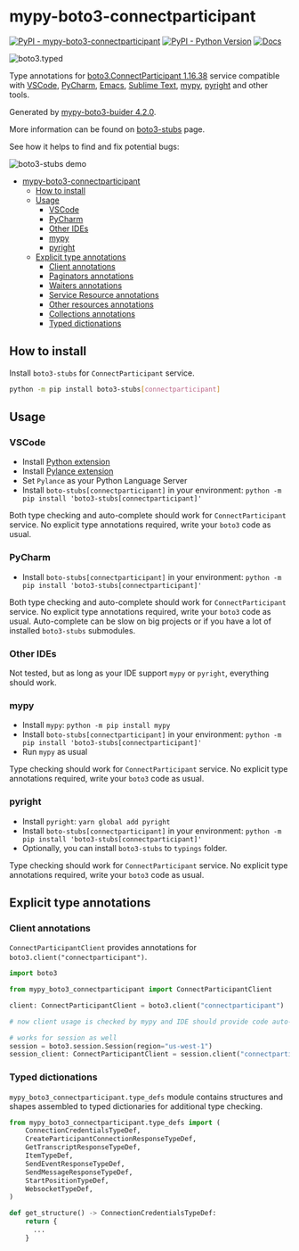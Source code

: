 # mypy-boto3-connectparticipant

[![PyPI - mypy-boto3-connectparticipant](https://img.shields.io/pypi/v/mypy-boto3-connectparticipant.svg?color=blue)](https://pypi.org/project/mypy-boto3-connectparticipant)
[![PyPI - Python Version](https://img.shields.io/pypi/pyversions/mypy-boto3-connectparticipant.svg?color=blue)](https://pypi.org/project/mypy-boto3-connectparticipant)
[![Docs](https://img.shields.io/readthedocs/mypy-boto3-builder.svg?color=blue)](https://mypy-boto3-builder.readthedocs.io/)

![boto3.typed](https://github.com/vemel/mypy_boto3_builder/raw/master/logo.png)

Type annotations for
[boto3.ConnectParticipant 1.16.38](https://boto3.amazonaws.com/v1/documentation/api/1.16.38/reference/services/connectparticipant.html#ConnectParticipant) service
compatible with
[VSCode](https://code.visualstudio.com/),
[PyCharm](https://www.jetbrains.com/pycharm/),
[Emacs](https://www.gnu.org/software/emacs/),
[Sublime Text](https://www.sublimetext.com/),
[mypy](https://github.com/python/mypy),
[pyright](https://github.com/microsoft/pyright)
and other tools.

Generated by [mypy-boto3-buider 4.2.0](https://github.com/vemel/mypy_boto3_builder).

More information can be found on [boto3-stubs](https://pypi.org/project/boto3-stubs/) page.

See how it helps to find and fix potential bugs:

![boto3-stubs demo](https://github.com/vemel/mypy_boto3_builder/raw/master/demo.gif)

- [mypy-boto3-connectparticipant](#mypy-boto3-connectparticipant)
  - [How to install](#how-to-install)
  - [Usage](#usage)
    - [VSCode](#vscode)
    - [PyCharm](#pycharm)
    - [Other IDEs](#other-ides)
    - [mypy](#mypy)
    - [pyright](#pyright)
  - [Explicit type annotations](#explicit-type-annotations)
    - [Client annotations](#client-annotations)
    - [Paginators annotations](#paginators-annotations)
    - [Waiters annotations](#waiters-annotations)
    - [Service Resource annotations](#service-resource-annotations)
    - [Other resources annotations](#other-resources-annotations)
    - [Collections annotations](#collections-annotations)
    - [Typed dictionations](#typed-dictionations)

## How to install

Install `boto3-stubs` for `ConnectParticipant` service.

```bash
python -m pip install boto3-stubs[connectparticipant]
```

## Usage

### VSCode

- Install [Python extension](https://marketplace.visualstudio.com/items?itemName=ms-python.python)
- Install [Pylance extension](https://marketplace.visualstudio.com/items?itemName=ms-python.vscode-pylance)
- Set `Pylance` as your Python Language Server
- Install `boto-stubs[connectparticipant]` in your environment: `python -m pip install 'boto3-stubs[connectparticipant]'`

Both type checking and auto-complete should work for `ConnectParticipant` service.
No explicit type annotations required, write your `boto3` code as usual.

### PyCharm

- Install `boto-stubs[connectparticipant]` in your environment: `python -m pip install 'boto3-stubs[connectparticipant]'`

Both type checking and auto-complete should work for `ConnectParticipant` service.
No explicit type annotations required, write your `boto3` code as usual.
Auto-complete can be slow on big projects or if you have a lot of installed `boto3-stubs` submodules.

### Other IDEs

Not tested, but as long as your IDE support `mypy` or `pyright`, everything should work.

### mypy

- Install `mypy`: `python -m pip install mypy`
- Install `boto-stubs[connectparticipant]` in your environment: `python -m pip install 'boto3-stubs[connectparticipant]'`
- Run `mypy` as usual

Type checking should work for `ConnectParticipant` service.
No explicit type annotations required, write your `boto3` code as usual.

### pyright

- Install `pyright`: `yarn global add pyright`
- Install `boto-stubs[connectparticipant]` in your environment: `python -m pip install 'boto3-stubs[connectparticipant]'`
- Optionally, you can install `boto3-stubs` to `typings` folder.

Type checking should work for `ConnectParticipant` service.
No explicit type annotations required, write your `boto3` code as usual.

## Explicit type annotations

### Client annotations

`ConnectParticipantClient` provides annotations for `boto3.client("connectparticipant")`.

```python
import boto3

from mypy_boto3_connectparticipant import ConnectParticipantClient

client: ConnectParticipantClient = boto3.client("connectparticipant")

# now client usage is checked by mypy and IDE should provide code auto-complete

# works for session as well
session = boto3.session.Session(region="us-west-1")
session_client: ConnectParticipantClient = session.client("connectparticipant")
```








### Typed dictionations

`mypy_boto3_connectparticipant.type_defs` module contains structures and shapes assembled
to typed dictionaries for additional type checking.

```python
from mypy_boto3_connectparticipant.type_defs import (
    ConnectionCredentialsTypeDef,
    CreateParticipantConnectionResponseTypeDef,
    GetTranscriptResponseTypeDef,
    ItemTypeDef,
    SendEventResponseTypeDef,
    SendMessageResponseTypeDef,
    StartPositionTypeDef,
    WebsocketTypeDef,
)

def get_structure() -> ConnectionCredentialsTypeDef:
    return {
      ...
    }
```
